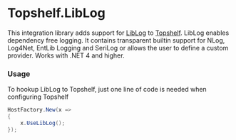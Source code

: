 Topshelf.LibLog
===============

This integration library adds support for [LibLog][0] to [Topshelf][1]. LibLog enables dependency free logging. It contains transparent builtin support for NLog, Log4Net, EntLib Logging and SeriLog or allows the user to define a custom provider. Works with .NET 4 and higher.

### Usage
To hookup LibLog to Topshelf, just one line of code is needed when configuring Topshelf
```csharp
HostFactory.New(x =>
{
    x.UseLibLog();
});
```
[0]: https://github.com/damianh/LibLog
[1]: https://github.com/Topshelf/Topshelf
